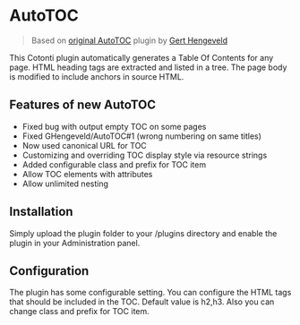 AutoTOC
=======

> Based on [original AutoTOC](https://github.com/GHengeveld/AutoTOC) plugin by [Gert Hengeveld](https://github.com/ghengeveld)

This Cotonti plugin automatically generates a Table Of Contents for any page. 
HTML heading tags are extracted and listed in a tree. The page body is modified 
to include anchors in source HTML.

Features of new AutoTOC
-----------------------

* Fixed bug with output empty TOC on some pages
* Fixed GHengeveld/AutoTOC#1 (wrong numbering on same titles)
* Now used canonical URL for TOC
* Customizing and overriding TOC display style via resource strings
* Added configurable class and prefix for TOC item
* Allow TOC elements with attributes
* Allow unlimited nesting

Installation
------------

Simply upload the plugin folder to your /plugins directory and enable the 
plugin in your Administration panel.

Configuration
-------------

The plugin has some configurable setting. You can configure the HTML tags that 
should be included in the TOC. Default value is h2,h3.
Also you can change class and prefix for TOC item.